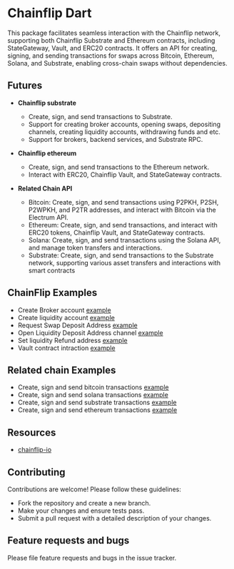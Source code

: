 # Chainflip Dart

This package facilitates seamless interaction with the Chainflip network, supporting both Chainflip Substrate and Ethereum contracts, including StateGateway, Vault, and ERC20 contracts. It offers an API for creating, signing, and sending transactions for swaps across Bitcoin, Ethereum, Solana, and Substrate, enabling cross-chain swaps without dependencies.

## Futures

- **Chainflip substrate**
  - Create, sign, and send transactions to Substrate.
  - Support for creating broker accounts, opening swaps, depositing channels, creating liquidity accounts, withdrawing funds and etc.
  - Support for brokers, backend services, and Substrate RPC.

- **Chainflip ethereum**
  - Create, sign, and send transactions to the Ethereum network.
  - Interact with ERC20, Chainflip Vault, and StateGateway contracts.


- **Related Chain API**
  - Bitcoin: Create, sign, and send transactions using P2PKH, P2SH, P2WPKH, and P2TR addresses, and interact with Bitcoin via the   Electrum API.
  - Ethereum: Create, sign, and send transactions, and interact with ERC20 tokens, Chainflip Vault, and StateGateway contracts.
  - Solana: Create, sign, and send transactions using the Solana API, and manage token transfers and interactions.
  - Substrate: Create, sign, and send transactions to the Substrate network, supporting various asset transfers and interactions with smart contracts

## ChainFlip Examples

- Create Broker account [example](https://github.com/mrtnetwork/chainflip_dart/blob/main/example/lib/cf_api/become_broker.dart)
- Create liquidity account [example](https://github.com/mrtnetwork/chainflip_dart/blob/main/example/lib/cf_api/become_liquidity.dart)
- Request Swap Deposit Address [example](https://github.com/mrtnetwork/chainflip_dart/blob/main/example/lib/cf_api/request_swap_deposit_address.dart)
- Open Liquidity Deposit Address channel [example](https://github.com/mrtnetwork/chainflip_dart/blob/main/example/lib/cf_api/open_liquidity_deposit_channel.dart)
- Set liquidity Refund address [example](https://github.com/mrtnetwork/chainflip_dart/blob/main/example/lib/cf_api/set_liquidity_refunt_address.dart)
- Vault contract intraction [example](https://github.com/mrtnetwork/chainflip_dart/blob/main/example/lib/cf_api/vault_contract/swap_native.dart)

## Related chain Examples
- Create, sign and send bitcoin transactions [example](https://github.com/mrtnetwork/chainflip_dart/tree/main/example/lib/chain_api/bitcoin_example)
- Create, sign and send solana transactions [example](https://github.com/mrtnetwork/chainflip_dart/tree/main/example/lib/chain_api/solana_examples)
- Create, sign and send substrate transactions [example](https://github.com/mrtnetwork/chainflip_dart/tree/main/example/lib/chain_api/substrate_examples)
- Create, sign and send ethereum transactions [example](https://github.com/mrtnetwork/chainflip_dart/tree/main/example/lib/chain_api/ethereum_example)


## Resources

- [chainflip-io](https://github.com/chainflip-io)

## Contributing

Contributions are welcome! Please follow these guidelines:

- Fork the repository and create a new branch.
- Make your changes and ensure tests pass.
- Submit a pull request with a detailed description of your changes.

## Feature requests and bugs

Please file feature requests and bugs in the issue tracker.
